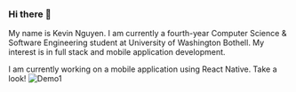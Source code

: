 ### Hi there 👋

My name is Kevin Nguyen. I am currently a fourth-year Computer Science & Software Engineering student at University of Washington Bothell. My interest is in full stack and mobile application development.

I am currently working on a mobile application using React Native. Take a look!
![Demo1](https://cdn.discordapp.com/attachments/940873282113114152/967587364287438928/Untitled.png)


<!--
**nguyenkevins/nguyenkevins** is a ✨ _special_ ✨ repository because its `README.md` (this file) appears on your GitHub profile.

Here are some ideas to get you started:

- 🔭 I’m currently working on ...
- 🌱 I’m currently learning ...
- 👯 I’m looking to collaborate on ...
- 🤔 I’m looking for help with ...
- 💬 Ask me about ...
- 📫 How to reach me: ...
- 😄 Pronouns: ...
- ⚡ Fun fact: ...
-->
